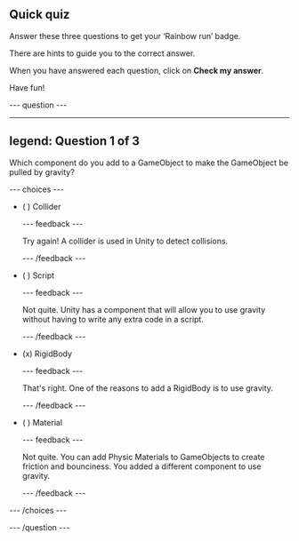 ## Quick quiz

Answer these three questions to get your ‘Rainbow run’ badge.

There are hints to guide you to the correct answer.

When you have answered each question, click on **Check my answer**.

Have fun!

--- question ---

---
legend: Question 1 of 3
---

Which component do you add to a GameObject to make the GameObject be pulled by gravity?

--- choices ---

- ( ) Collider

  --- feedback ---

  Try again! A collider is used in Unity to detect collisions. 

  --- /feedback ---

- ( ) Script

  --- feedback ---

  Not quite. Unity has a component that will allow you to use gravity without having to write any extra code in a script. 

  --- /feedback ---

- (x) RigidBody

  --- feedback ---

  That's right. One of the reasons to add a RigidBody is to use gravity. 

  --- /feedback ---

- ( ) Material

  --- feedback ---

  Not quite. You can add Physic Materials to GameObjects to create friction and bounciness. You added a different component to use gravity. 

  --- /feedback ---

--- /choices ---

--- /question ---
